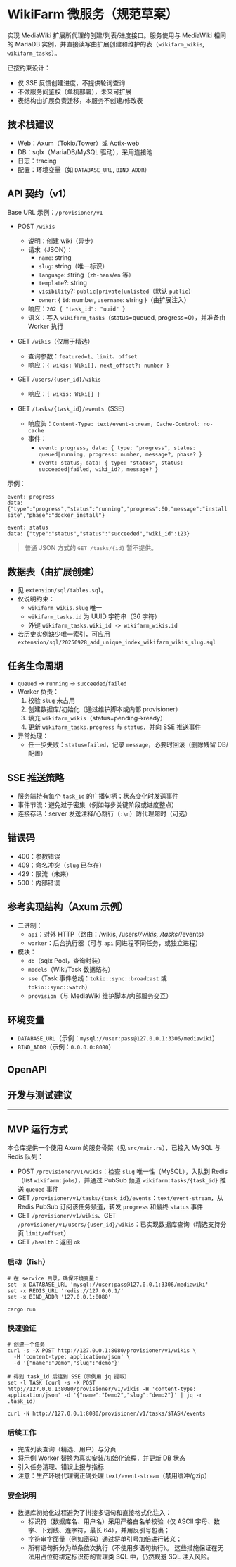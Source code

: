 # WikiFarm 微服务（规范草案）

实现 MediaWiki 扩展所代理的创建/列表/进度接口。服务使用与 MediaWiki 相同的 MariaDB 实例，并直接读写由扩展创建和维护的表（`wikifarm_wikis`, `wikifarm_tasks`）。

已按约束设计：
- 仅 SSE 反馈创建进度，不提供轮询查询
- 不做服务间鉴权（单机部署），未来可扩展
- 表结构由扩展负责迁移，本服务不创建/修改表

## 技术栈建议

- Web：Axum（Tokio/Tower）或 Actix-web
- DB：sqlx（MariaDB/MySQL 驱动），采用连接池
- 日志：tracing
- 配置：环境变量（如 `DATABASE_URL`, `BIND_ADDR`）

## API 契约（v1）

Base URL 示例：`/provisioner/v1`

- POST `/wikis`
  - 说明：创建 wiki（异步）
  - 请求（JSON）：
    - `name`: string
    - `slug`: string（唯一标识）
    - `language`: string（`zh-hans`/`en` 等）
    - `template`?: string
    - `visibility`?: `public|private|unlisted`（默认 `public`）
    - `owner`: { `id`: number, `username`: string }（由扩展注入）
  - 响应：`202 { "task_id": "uuid" }`
  - 语义：写入 `wikifarm_tasks`（status=queued, progress=0），并准备由 Worker 执行

- GET `/wikis`（仅用于精选）
  - 查询参数：`featured=1`、`limit`、`offset`
  - 响应：`{ wikis: Wiki[], next_offset?: number }`

- GET `/users/{user_id}/wikis`
  - 响应：`{ wikis: Wiki[] }`

- GET `/tasks/{task_id}/events`（SSE）
  - 响应头：`Content-Type: text/event-stream`，`Cache-Control: no-cache`
  - 事件：
    - `event: progress`，`data: { type: "progress", status: queued|running, progress: number, message?, phase? }`
    - `event: status`，`data: { type: "status", status: succeeded|failed, wiki_id?, message? }`

示例：

```text
event: progress
data: {"type":"progress","status":"running","progress":60,"message":"install site","phase":"docker_install"}

event: status
data: {"type":"status","status":"succeeded","wiki_id":123}
```

> 普通 JSON 方式的 `GET /tasks/{id}` 暂不提供。

## 数据表（由扩展创建）

- 见 `extension/sql/tables.sql`。
- 仅说明约束：
  - `wikifarm_wikis.slug` 唯一
  - `wikifarm_tasks.id` 为 UUID 字符串（36 字符）
  - 外键 `wikifarm_tasks.wiki_id -> wikifarm_wikis.id`
 - 若历史实例缺少唯一索引，可应用 `extension/sql/20250928_add_unique_index_wikifarm_wikis_slug.sql`

## 任务生命周期

- `queued` → `running` → `succeeded`/`failed`
- Worker 负责：
  1) 校验 `slug` 未占用
  2) 创建数据库/初始化（通过维护脚本或内部 provisioner）
  3) 填充 `wikifarm_wikis`（status=pending→ready）
  4) 更新 `wikifarm_tasks.progress` 与 `status`，并向 SSE 推送事件
- 异常处理：
  - 任一步失败：`status=failed`，记录 `message`，必要时回滚（删除残留 DB/配置）

## SSE 推送策略

- 服务端持有每个 `task_id` 的广播句柄；状态变化时发送事件
- 事件节流：避免过于密集（例如每步关键阶段或进度整点）
- 连接存活：server 发送注释/心跳行（`:\n`）防代理超时（可选）

## 错误码

- 400：参数错误
- 409：命名冲突（`slug` 已存在）
- 429：限流（未来）
- 500：内部错误

## 参考实现结构（Axum 示例）

- 二进制：
  - `api`：对外 HTTP（路由：/wikis, /users/*/wikis, /tasks/*/events）
  - `worker`：后台执行器（可与 `api` 同进程不同任务，或独立进程）
- 模块：
  - `db`（sqlx Pool，查询封装）
  - `models`（Wiki/Task 数据结构）
  - `sse`（Task 事件总线：`tokio::sync::broadcast` 或 `tokio::sync::watch`）
  - `provision`（与 MediaWiki 维护脚本/内部服务交互）

## 环境变量

- `DATABASE_URL`（示例：`mysql://user:pass@127.0.0.1:3306/mediawiki`）
- `BIND_ADDR`（示例：`0.0.0.0:8080`）

## OpenAPI


## 开发与测试建议

---

## MVP 运行方式

本仓库提供一个使用 Axum 的服务骨架（见 `src/main.rs`），已接入 MySQL 与 Redis 队列：

- POST `/provisioner/v1/wikis`：检查 `slug` 唯一性（MySQL），入队到 Redis（list `wikifarm:jobs`），并通过 PubSub 频道 `wikifarm:tasks/{task_id}` 推送 `queued` 事件
- GET `/provisioner/v1/tasks/{task_id}/events`：`text/event-stream`，从 Redis PubSub 订阅该任务频道，转发 `progress` 和最终 `status` 事件
- GET `/provisioner/v1/wikis`、GET `/provisioner/v1/users/{user_id}/wikis`：已实现数据库查询（精选支持分页 `limit/offset`）
- GET `/health`：返回 `ok`

### 启动（fish）

```fish
# 在 service 目录，确保环境变量：
set -x DATABASE_URL 'mysql://user:pass@127.0.0.1:3306/mediawiki'
set -x REDIS_URL 'redis://127.0.0.1/'
set -x BIND_ADDR '127.0.0.1:8080'

cargo run
```

### 快速验证

```fish
# 创建一个任务
curl -s -X POST http://127.0.0.1:8080/provisioner/v1/wikis \
  -H 'content-type: application/json' \
  -d '{"name":"Demo","slug":"demo"}'

# 得到 task_id 后连到 SSE（示例用 jq 提取）
set -l TASK (curl -s -X POST http://127.0.0.1:8080/provisioner/v1/wikis -H 'content-type: application/json' -d '{"name":"Demo2","slug":"demo2"}' | jq -r .task_id)

curl -N http://127.0.0.1:8080/provisioner/v1/tasks/$TASK/events
```

### 后续工作

- 完成列表查询（精选、用户）与分页
- 将示例 Worker 替换为真实安装/初始化流程，并更新 DB 状态
- 引入任务清理、错误上报与指标
- 注意：生产环境代理需正确处理 `text/event-stream`（禁用缓冲/gzip）

### 安全说明

- 数据库初始化过程避免了拼接多语句和直接格式化注入：
  - 标识符（数据库名、用户名）采用严格白名单校验（仅 ASCII 字母、数字、下划线、连字符，最长 64），并用反引号包裹；
  - 字符串字面量（例如密码）通过将单引号加倍进行转义；
  - 所有语句拆分为单条依次执行（不使用多语句执行）。
  这些措施保证在无法用占位符绑定标识符的管理类 SQL 中，仍然规避 SQL 注入风险。
